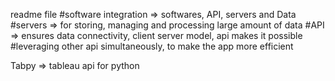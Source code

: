 readme file
#software integration => softwares, API, servers and Data
#servers => for storing, managing and processing large amount of data
#API => ensures data connectivity, client server model, api makes it possible
#leveraging other api simultaneously, to make the app more efficient

Tabpy => tableau api for python
